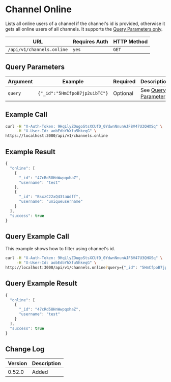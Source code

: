 # Channel Online

Lists all online users of a channel if the channel's id is provided, otherwise it gets all online users of all channels. It supports the [Query Parameters only](../../other-important-endpoints/query-and-fields-info.md#query-example).

| URL                       | Requires Auth | HTTP Method |
| ------------------------- | ------------- | ----------- |
| `/api/v1/channels.online` | `yes`         | `GET`       |

## Query Parameters

| Argument | Example                       | Required | Description                                                                     |
| -------- | ----------------------------- | -------- | ------------------------------------------------------------------------------- |
| `query`  | `{"_id":"5HmCfpoB7jp2uibTC"}` | Optional | See [Query Parameter](../../other-important-endpoints/query-and-fields-info.md) |

## Example Call

```bash
curl -H "X-Auth-Token: 9HqLlyZOugoStsXCUfD_0YdwnNnunAJF8V47U3QHXSq" \
     -H "X-User-Id: aobEdbYhXfu5hkeqG" \
https://localhost:3000/api/v1/channels.online
```

## Example Result

```javascript
{
  "online": [
    {
      "_id": "47cRd58HnWwpqxhaZ",
      "username": "test"
    },
    {
      "_id": "BsxzC22xQ43taWdff",
      "username": "uniqueusername"
    }
  ],
  "success": true
}
```

## Query Example Call

This example shows how to filter using channel's id.

```bash
curl -H "X-Auth-Token: 9HqLlyZOugoStsXCUfD_0YdwnNnunAJF8V47U3QHXSq" \
     -H "X-User-Id: aobEdbYhXfu5hkeqG" \
http://localhost:3000/api/v1/channels.online?query={"_id": "5HmCfpoB7jp2uibTC"}
```

## Query Example Result

```javascript
{
  "online": [
    {
      "_id": "47cRd58HnWwpqxhaZ",
      "username": "test"
    }
  ],
  "success": true
}
```

## Change Log

| Version | Description |
| ------- | ----------- |
| 0.52.0  | Added       |
